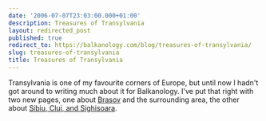 ```yaml
---
date: '2006-07-07T23:03:00.000+01:00'
description: Treasures of Transylvania
layout: redirected_post
published: true
redirect_to: https://balkanology.com/blog/treasures-of-transylvania/
slug: treasures-of-transylvania
title: Treasures of Transylvania
---
```


Transylvania is one of my favourite corners of Europe, but until now I hadn't got around to writing much about it for Balkanology. I've put that right with two new pages, one about <a href="http://www.balkanology.com/romania/article_brasov.html">Brasov</a> and the surrounding area, the other about <a href="http://www.balkanology.com/romania/article_transylvania.html">Sibiu, Cluj, and Sighisoara</a>.